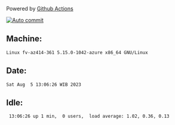 Powered by [Github Actions](https://github.com/features/actions)

[![Auto commit](https://github.com/hiage/workstation/workflows/Auto%20commit/badge.svg)](https://github.com/hiage/workstation/actions?query=workflow%3A%22Auto+commit%22)

## Machine:
```
Linux fv-az414-361 5.15.0-1042-azure x86_64 GNU/Linux
```
## Date:
```
Sat Aug  5 13:06:26 WIB 2023
```
## Idle:
```
 13:06:26 up 1 min,  0 users,  load average: 1.02, 0.36, 0.13
```
